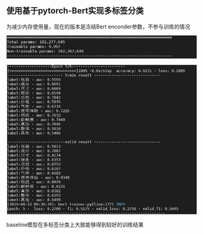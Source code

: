 ##  使用基于pytorch-Bert实现多标签分类
为减少内存使用量，现在的版本是冻结Bert enconder参数，不参与训练的情况

![frezee](./picture/frezee.png)

![训练结果](./picture/mutil.png)

baseline模型在多标签分类上大致能够得到较好的训练结果

